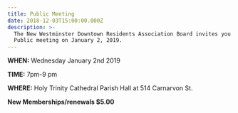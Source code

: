```yaml
---
title: Public Meeting
date: 2018-12-03T15:00:00.000Z
description: >-
  The New Westminster Downtown Residents Association Board invites you to a
  Public meeting on January 2, 2019.
---
```


**WHEN:** Wednesday January 2nd 2019

**TIME:** 7pm-9 pm

**WHERE:** Holy Trinity Cathedral Parish Hall at 514 Carnarvon St.
 
**New Memberships/renewals $5.00**
